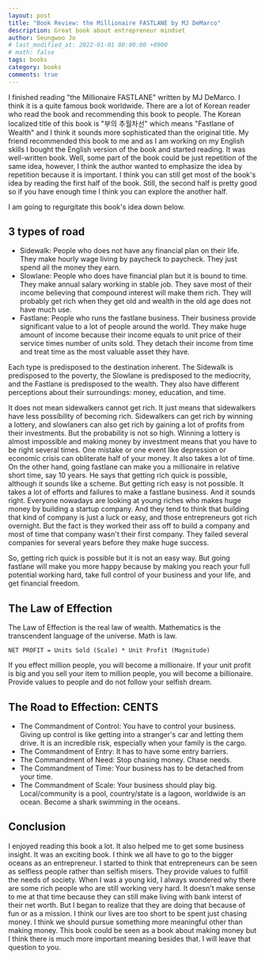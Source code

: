 ```yaml
---
layout: post
title: "Book Review: the Millionaire FASTLANE by MJ DeMarco"
description: Great book about entrepreneur mindset
author: Seungwoo Jo
# last_modified_at: 2022-01-01 00:00:00 +0900
# math: false
tags: books
category: books
comments: true
---
```


I finished reading "the Millionaire FASTLANE" written by MJ DeMarco. I think it is a quite famous book worldwide. There are a lot of Korean reader who read the book and recommending this book to people. The Korean localized title of this book is "부의 추월차선" which means "Fastlane of Wealth" and I think it sounds more sophisticated than the original title. My friend recommended this book to me and as I am working on my English skills I bought the English version of the book and started reading. It was well-written book. Well, some part of the book could be just repetition of the same idea, however, I think the author wanted to emphasize the idea by repetition because it is important. I think you can still get most of the book's idea by reading the first half of the book. Still, the second half is pretty good so if you have enough time I think you can explore the another half.

I am going to regurgitate this book's idea down below.

## 3 types of road

- Sidewalk: People who does not have any financial plan on their life. They make hourly wage living by paycheck to paycheck. They just spend all the money they earn.
- Slowlane: People who does have financial plan but it is bound to time. They make annual salary working in stable job. They save most of their income believing that compound interest will make them rich. They will probably get rich when they get old and wealth in the old age does not have much use. 
- Fastlane: People who runs the fastlane business. Their business provide significant value to a lot of people around the world. They make huge amount of income because their income equals to unit price of their service times number of units sold. They detach their income from time and treat time as the most valuable asset they have.

Each type is predisposed to the destination inherent. The Sidewalk is predisposed to the poverty, the Slowlane is predisposed to the mediocrity, and the Fastlane is predisposed to the wealth. They also have different perceptions about their surroundings: money, education, and time.

It does not mean sidewalkers cannot get rich. It just means that sidewalkers have less possibility of becoming rich. Sidewalkers can get rich by winning a lottery, and slowlaners can also get rich by gaining a lot of profits from their investments. But the probability is not so high. Winning a lottery is almost impossible and making money by investment means that you have to be right several times. One mistake or one event like depression or economic crisis can obliterate half of your money. It also takes a lot of time. On the other hand, going fastlane can make you a millionaire in relative short time, say 10 years. He says that getting rich quick is possible, although it sounds like a scheme. But getting rich easy is not possible. It takes a lot of efforts and failures to make a fastlane business. And it sounds right. Everyone nowadays are looking at young riches who makes huge money by building a startup company. And they tend to think that building that kind of company is just a luck or easy, and those entrepreneurs got rich overnight. But the fact is they worked their ass off to build a company and most of time that company wasn't their first company. They failed several companies for several years before they make huge success.

So, getting rich quick is possible but it is not an easy way. But going fastlane will make you more happy because by making you reach your full potential working hard, take full control of your business and your life, and get financial freedom.

## The Law of Effection

The Law of Effection is the real law of wealth. Mathematics is the transcendent language of the universe. Math is law.

```
NET PROFIT = Units Sold (Scale) * Unit Profit (Magnitude)
```

If you effect million people, you will become a millionaire. If your unit profit is big and you sell your item to million people, you will become a billionaire. Provide values to people and do not follow your selfish dream.


## The Road to Effection: CENTS

- The Commandment of Control: You have to control your business. Giving up control is like getting into a stranger's car and letting them drive. It is an incredible risk, especially when your family is the cargo. 
- The Commandment of Entry: It has to have some entry barriers.
- The Commandment of Need: Stop chasing money. Chase needs.
- The Commandment of Time: Your business has to be detached from your time.
- The Commandment of Scale: Your business should play big. Local/community is a pool, country/state is a lagoon, worldwide is an ocean. Become a shark swimming in the oceans.


## Conclusion

I enjoyed reading this book a lot. It also helped me to get some business insight. It was an exciting book. I think we all have to go to the bigger oceans as an entrepreneur. I started to think that entrepreneurs can be seen as selfless people rather than selfish misers. They provide values to fulfill the needs of society. When I was a young kid, I always wondered why there are some rich people who are still working very hard. It doesn't make sense to me at that time because they can still make living with bank interst of their net worth. But I began to realize that they are doing that because of fun or as a mission. I think our lives are too short to be spent just chasing money. I think we should pursue something more meaningful other than making money. This book could be seen as a book about making money but I think there is much more important meaning besides that. I will leave that question to you.
